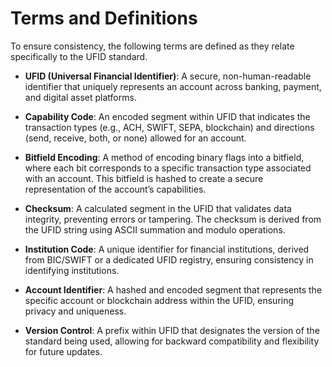 # Terms and Definitions

To ensure consistency, the following terms are defined as they relate specifically to the UFID standard.

- **UFID (Universal Financial Identifier)**: A secure, non-human-readable identifier that uniquely represents an account across banking, payment, and digital asset platforms.

- **Capability Code**: An encoded segment within UFID that indicates the transaction types (e.g., ACH, SWIFT, SEPA, blockchain) and directions (send, receive, both, or none) allowed for an account.

- **Bitfield Encoding**: A method of encoding binary flags into a bitfield, where each bit corresponds to a specific transaction type associated with an account. This bitfield is hashed to create a secure representation of the account’s capabilities.

- **Checksum**: A calculated segment in the UFID that validates data integrity, preventing errors or tampering. The checksum is derived from the UFID string using ASCII summation and modulo operations.

- **Institution Code**: A unique identifier for financial institutions, derived from BIC/SWIFT or a dedicated UFID registry, ensuring consistency in identifying institutions.

- **Account Identifier**: A hashed and encoded segment that represents the specific account or blockchain address within the UFID, ensuring privacy and uniqueness.

- **Version Control**: A prefix within UFID that designates the version of the standard being used, allowing for backward compatibility and flexibility for future updates.
